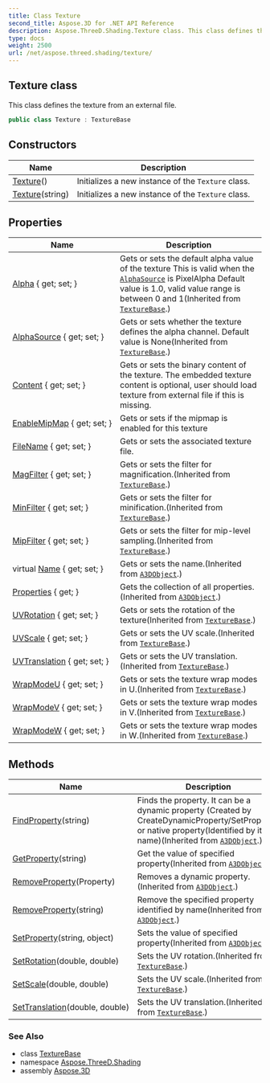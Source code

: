 ```yaml
---
title: Class Texture
second_title: Aspose.3D for .NET API Reference
description: Aspose.ThreeD.Shading.Texture class. This class defines the texture from an external file
type: docs
weight: 2500
url: /net/aspose.threed.shading/texture/
---
```

## Texture class

This class defines the texture from an external file.

```csharp
public class Texture : TextureBase
```

## Constructors

| Name | Description |
| --- | --- |
| [Texture](texture/#constructor)() | Initializes a new instance of the `Texture` class. |
| [Texture](texture/#constructor_1)(string) | Initializes a new instance of the `Texture` class. |

## Properties

| Name | Description |
| --- | --- |
| [Alpha](../../aspose.threed.shading/texturebase/alpha/) { get; set; } | Gets or sets the default alpha value of the texture This is valid when the [`AlphaSource`](../texturebase/alphasource/) is PixelAlpha Default value is 1.0, valid value range is between 0 and 1(Inherited from [`TextureBase`](../texturebase/).) |
| [AlphaSource](../../aspose.threed.shading/texturebase/alphasource/) { get; set; } | Gets or sets whether the texture defines the alpha channel. Default value is None(Inherited from [`TextureBase`](../texturebase/).) |
| [Content](../../aspose.threed.shading/texture/content/) { get; set; } | Gets or sets the binary content of the texture. The embedded texture content is optional, user should load texture from external file if this is missing. |
| [EnableMipMap](../../aspose.threed.shading/texture/enablemipmap/) { get; set; } | Gets or sets if the mipmap is enabled for this texture |
| [FileName](../../aspose.threed.shading/texture/filename/) { get; set; } | Gets or sets the associated texture file. |
| [MagFilter](../../aspose.threed.shading/texturebase/magfilter/) { get; set; } | Gets or sets the filter for magnification.(Inherited from [`TextureBase`](../texturebase/).) |
| [MinFilter](../../aspose.threed.shading/texturebase/minfilter/) { get; set; } | Gets or sets the filter for minification.(Inherited from [`TextureBase`](../texturebase/).) |
| [MipFilter](../../aspose.threed.shading/texturebase/mipfilter/) { get; set; } | Gets or sets the filter for mip-level sampling.(Inherited from [`TextureBase`](../texturebase/).) |
| virtual [Name](../../aspose.threed/a3dobject/name/) { get; set; } | Gets or sets the name.(Inherited from [`A3DObject`](../../aspose.threed/a3dobject/).) |
| [Properties](../../aspose.threed/a3dobject/properties/) { get; } | Gets the collection of all properties.(Inherited from [`A3DObject`](../../aspose.threed/a3dobject/).) |
| [UVRotation](../../aspose.threed.shading/texturebase/uvrotation/) { get; set; } | Gets or sets the rotation of the texture(Inherited from [`TextureBase`](../texturebase/).) |
| [UVScale](../../aspose.threed.shading/texturebase/uvscale/) { get; set; } | Gets or sets the UV scale.(Inherited from [`TextureBase`](../texturebase/).) |
| [UVTranslation](../../aspose.threed.shading/texturebase/uvtranslation/) { get; set; } | Gets or sets the UV translation.(Inherited from [`TextureBase`](../texturebase/).) |
| [WrapModeU](../../aspose.threed.shading/texturebase/wrapmodeu/) { get; set; } | Gets or sets the texture wrap modes in U.(Inherited from [`TextureBase`](../texturebase/).) |
| [WrapModeV](../../aspose.threed.shading/texturebase/wrapmodev/) { get; set; } | Gets or sets the texture wrap modes in V.(Inherited from [`TextureBase`](../texturebase/).) |
| [WrapModeW](../../aspose.threed.shading/texturebase/wrapmodew/) { get; set; } | Gets or sets the texture wrap modes in W.(Inherited from [`TextureBase`](../texturebase/).) |

## Methods

| Name | Description |
| --- | --- |
| [FindProperty](../../aspose.threed/a3dobject/findproperty/)(string) | Finds the property. It can be a dynamic property (Created by CreateDynamicProperty/SetProperty) or native property(Identified by its name)(Inherited from [`A3DObject`](../../aspose.threed/a3dobject/).) |
| [GetProperty](../../aspose.threed/a3dobject/getproperty/)(string) | Get the value of specified property(Inherited from [`A3DObject`](../../aspose.threed/a3dobject/).) |
| [RemoveProperty](../../aspose.threed/a3dobject/removeproperty/)(Property) | Removes a dynamic property.(Inherited from [`A3DObject`](../../aspose.threed/a3dobject/).) |
| [RemoveProperty](../../aspose.threed/a3dobject/removeproperty/)(string) | Remove the specified property identified by name(Inherited from [`A3DObject`](../../aspose.threed/a3dobject/).) |
| [SetProperty](../../aspose.threed/a3dobject/setproperty/)(string, object) | Sets the value of specified property(Inherited from [`A3DObject`](../../aspose.threed/a3dobject/).) |
| [SetRotation](../../aspose.threed.shading/texturebase/setrotation/)(double, double) | Sets the UV rotation.(Inherited from [`TextureBase`](../texturebase/).) |
| [SetScale](../../aspose.threed.shading/texturebase/setscale/)(double, double) | Sets the UV scale.(Inherited from [`TextureBase`](../texturebase/).) |
| [SetTranslation](../../aspose.threed.shading/texturebase/settranslation/)(double, double) | Sets the UV translation.(Inherited from [`TextureBase`](../texturebase/).) |

### See Also

* class [TextureBase](../texturebase/)
* namespace [Aspose.ThreeD.Shading](../../aspose.threed.shading/)
* assembly [Aspose.3D](../../)



